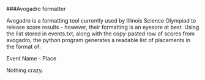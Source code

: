 ###Avogadro formatter

Avogadro is a formatting tool currently used by Illinois Science Olympiad to release score results - however, their formatting is an eyesore at best. Using the list stored in events.txt, along with the copy-pasted row of scores from avogadro, the python program generates a readable list of placements in the format of:

Event Name - Place

Nothing crazy.
